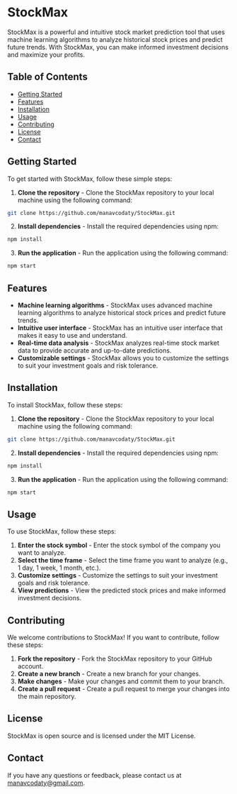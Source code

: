 StockMax
=============================

StockMax is a powerful and intuitive stock market prediction tool that uses machine learning algorithms to analyze historical stock prices and predict future trends. With StockMax, you can make informed investment decisions and maximize your profits.

Table of Contents
-----------------

* [Getting Started](#getting-started)
* [Features](#features)
* [Installation](#installation)
* [Usage](#usage)
* [Contributing](#contributing)
* [License](#license)
* [Contact](#contact)

Getting Started
---------------

To get started with StockMax, follow these simple steps:

1. **Clone the repository** - Clone the StockMax repository to your local machine using the following command:

```bash
git clone https://github.com/manavcodaty/StockMax.git
```

2. **Install dependencies** - Install the required dependencies using npm:

```bash
npm install
```

3. **Run the application** - Run the application using the following command:

```bash
npm start
```

Features
--------

* **Machine learning algorithms** - StockMax uses advanced machine learning algorithms to analyze historical stock prices and predict future trends.
* **Intuitive user interface** - StockMax has an intuitive user interface that makes it easy to use and understand.
* **Real-time data analysis** - StockMax analyzes real-time stock market data to provide accurate and up-to-date predictions.
* **Customizable settings** - StockMax allows you to customize the settings to suit your investment goals and risk tolerance.

Installation
------------

To install StockMax, follow these steps:

1. **Clone the repository** - Clone the StockMax repository to your local machine using the following command:

```bash
git clone https://github.com/manavcodaty/StockMax.git
```

2. **Install dependencies** - Install the required dependencies using npm:

```bash
npm install
```

3. **Run the application** - Run the application using the following command:

```bash
npm start
```

Usage
-----

To use StockMax, follow these steps:

1. **Enter the stock symbol** - Enter the stock symbol of the company you want to analyze.
2. **Select the time frame** - Select the time frame you want to analyze (e.g., 1 day, 1 week, 1 month, etc.).
3. **Customize settings** - Customize the settings to suit your investment goals and risk tolerance.
4. **View predictions** - View the predicted stock prices and make informed investment decisions.

Contributing
------------

We welcome contributions to StockMax! If you want to contribute, follow these steps:

1. **Fork the repository** - Fork the StockMax repository to your GitHub account.
2. **Create a new branch** - Create a new branch for your changes.
3. **Make changes** - Make your changes and commit them to your branch.
4. **Create a pull request** - Create a pull request to merge your changes into the main repository.

License
-------

StockMax is open source and is licensed under the MIT License.

Contact
-------

If you have any questions or feedback, please contact us at [manavcodaty@gmail.com](mailto:manavcodaty@gmail.com).

